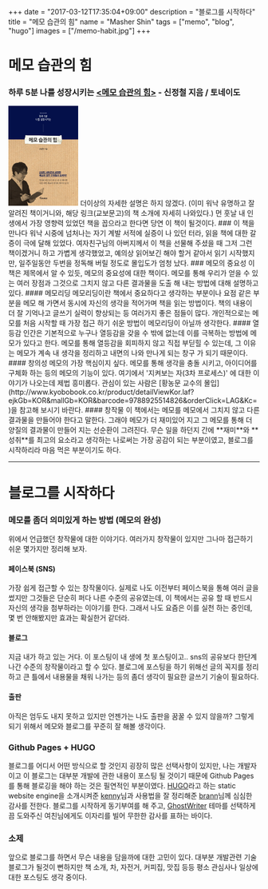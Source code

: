 +++
date = "2017-03-12T17:35:04+09:00"
description = "블로그를 시작하다"
title = "메모 습관의 힘"
name = "Masher Shin"
tags = ["memo", "blog", "hugo"]
images = ["/memo-habit.jpg"]
+++

# 메모 습관의 힘
### 하루 5분 나를 성장시키는 [<메모 습관의 힘>](http://www.kyobobook.co.kr/product/detailViewKor.laf?barcode=9791158510251) - 신정철 지음 / 토네이도
<img src="/memo-habit.jpg" height="200px">
더이상의 자세한 설명은 하지 않겠다. (이미 워낙 유명하고 잘 알려진 책이거니와, 해당 링크(교보문고)의 책 소개에 자세히 나와있다.) 먼 훗날 내 인생에서 가장 영향력 있었던 책을 꼽으라고 한다면 당연 이 책이 될것이다.
### 이 책을 만나다
워낙 시중에 넘처나는 자기 계발 서적에 실증이 나 있던 터라, 읽을 책에 대한 갈증이 극에 달해 있었다. 여자친구님의 아버지께서 이 책을 선물해 주셨을 때 그저 그런 책이겠거니 하고 가볍게 생각했었고, 예의상 읽어보긴 해야 할거 같아서 읽기 시작했지만, 일주일동안 두번을 정독해 버릴 정도로 몰입도가 엄청 났다.
### 메모의 중요성
이 책은 제목에서 알 수 있듯, 메모의 중요성에 대한 책이다. 메모를 통해 우리가 얻을 수 있는 여러 장점과 그것으로 그치지 않고 다른 결과물을 도출 해 내는 방법에 대해 설명하고 있다.
#### 메모리딩
메모리딩이란 책에서 중요하다고 생각하는 부분이나 요점 같은 부분을 메모 해 가면서 동시에 자신의 생각을 적어가며 책을 읽는 방법이다. 책의 내용이 더 잘 기억나고 글쓰기 실력이 향상되는 등 여러가지 좋은 점들이 많다. 개인적으로는 메모를 처음 시작할 때 가장 접근 하기 쉬운 방법이 메모리딩이 아닐까 생각한다.
#### 열등감
인간은 기본적으로 누구나 열등감을 갖을 수 밖에 없는데 이를 극복하는 방법에 메모가 있다고 한다. 메모를 통해 열등감을 회피하지 않고 직접 부딛힐 수 있는데, 그 이유는 메모가 계속 내 생각을 정리하고 내면의 나와 만나게 되는 창구 가 되기 때문이다.
#### 창의성
메모의 가장 핵심이지 싶다. 메모를 통해 생각을 충돌 시키고, 아이디어를 구체화 하는 등의 메모의 기능이 있다. 여기에서 '지켜보는 자(3차 프로세스)' 에 대한 이야기가 나오는데 제법 흥미롭다. 관심이 있는 사람은 [황농문 교수의 몰입](http://www.kyobobook.co.kr/product/detailViewKor.laf?ejkGb=KOR&mallGb=KOR&barcode=9788925514826&orderClick=LAG&Kc=)을 참고해 보시기 바란다.
#### 창작물
이 책에서는 메모를 메모에서 그치지 않고 다른 결과물을 만들어야 한다고 말한다. 그래야 메모가 더 재미있어 지고 그 메모를 통해 더 양질의 결과물이 만들어 지는 선순환이 그려진다. 무슨 일을 하던지 간에 **재미**와 **성취**를 최고의 요소라고 생각하는 나로써는 가장 공감이 되는 부분이였고, 블로그를 시작하리라 마음 먹은 부분이기도 하다.

---

# 블로그를 시작하다
### 메모를 좀더 의미있게 하는 방법 (메모의 완성)
위에서 언급했던 창작물에 대한 이야기다. 여러가지 창작물이 있지만 그나마 접근하기 쉬운 몇가지만 정리해 보자.
#### 페이스북 (SNS)
가장 쉽게  접근할 수 있는 창작물이다. 실제로 나도 이전부터 페이스북을 통해 여러 글을 썼지만 그것들은 단순히 퍼다 나른 수준의 공유였는데, 이 책에서는 공유 할 때 반드시 자신의 생각을 첨부하라는 이야기를 한다. 그래서 나도 요즘은 이를 실천 하는 중인데, 몇 번 안해봤지만 효과는 확실한거 같더라.
#### 블로그
지금 내가 하고 있는 거다. 이 포스팅이 내 생에 첫 포스팅이고.. sns의 공유보다 한단계 나간 수준의 창작물이라고 할 수 있다. 블로그에 포스팅을 하기 위해선 글의 꼭지를 정리하고 큰 틀에서 내용물을 채워 나가는 등의 좀더 생각이 필요한 글쓰기 기술이 필요하다.
#### 출판
아직은 엄두도 내지 못하고 있지만 언젠가는 나도 출판을 꿈꿀 수 있지 않을까? 그렇게 되기 위해서 메모와 블로그를 꾸준히 잘 해볼 생각이다.
### Github Pages + HUGO
블로그를 어디서 어떤 방식으로 할 것인지 굉장히 많은 선택사항이 있지만, 나는 개발자 이고 이 블로그는 대부분 개발에 관한 내용이 포스팅 될 것이기 때문에 Github Pages를 통해 블로깅을 해야 하는 것은 필연적인 부분이였다. [HUGO](https://gohugo.io)라고 하는 static website engine을 소개시켜준 [kenny](http://blog.funspaces.org)님과 사용법을 잘 정리해준 [brann](http://brannpark.github.io/blog/posts/20151201_hugo_with_github_pages/)님께 심심한 감사를 전한다. 블로그를 시작하게 동기부여를 해 주고, [GhostWriter](http://themes.gohugo.io/ghostwriter/) 테마를 선택하게끔 도와주신 여친님에게도 이자리를 빌어 무한한 감사를 표하는 바이다.
### 소제
앞으로 블로그를 하면서 무슨 내용을 담을까에 대한 고민이 있다.
대부분 개발관련 기술 블로그가 될것이 뻔하지만
책 소개, 차, 자전거, 커피집, 맛집 등등 평소 관심사나 일상에 대한 포스팅도 생각 중이다.